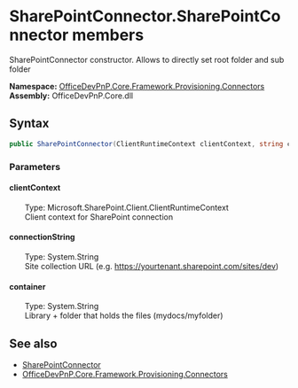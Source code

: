 # SharePointConnector.SharePointConnector members 
 SharePointConnector constructor. Allows to directly set root folder and sub folder   

**Namespace:** [OfficeDevPnP.Core.Framework.Provisioning.Connectors](OfficeDevPnP.Core.Framework.Provisioning.Connectors.md)  
**Assembly:** OfficeDevPnP.Core.dll  
## Syntax
```C#
public SharePointConnector(ClientRuntimeContext clientContext, string connectionString, string container)
```
### Parameters
#### clientContext  
&emsp;&emsp;Type: Microsoft.SharePoint.Client.ClientRuntimeContext  
&emsp;&emsp;Client context for SharePoint connection  


#### connectionString  
&emsp;&emsp;Type: System.String  
&emsp;&emsp;Site collection URL (e.g. https://yourtenant.sharepoint.com/sites/dev)   


#### container  
&emsp;&emsp;Type: System.String  
&emsp;&emsp;Library + folder that holds the files (mydocs/myfolder)  


## See also
- [SharePointConnector](OfficeDevPnP.Core.Framework.Provisioning.Connectors.SharePointConnector.md)
- [OfficeDevPnP.Core.Framework.Provisioning.Connectors](OfficeDevPnP.Core.Framework.Provisioning.Connectors.md)
